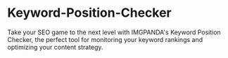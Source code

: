 # Keyword-Position-Checker
Take your SEO game to the next level with IMGPANDA's Keyword Position Checker, the perfect tool for monitoring your keyword rankings and optimizing your content strategy.
